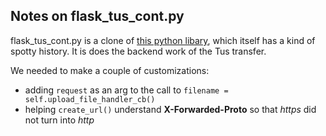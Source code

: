 ## Notes on flask_tus_cont.py

flask_tus_cont.py is a clone of [this python libary](https://pypi.org/project/Flask-Tus-Cont/), which itself has a kind of
spotty history.  It is does the backend work of the Tus transfer.

We needed to make a couple of customizations:

* adding `request` as an arg to the call to `filename = self.upload_file_handler_cb()`
* helping `create_url()` understand **X-Forwarded-Proto** so that *https* did not turn into *http*
